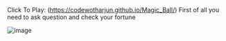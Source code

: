Click To Play: (https://codewotharjun.github.io/Magic_Ball/)
First of all you need to ask question and check your fortune 

![image](https://github.com/user-attachments/assets/36669b31-7411-4f32-96fb-901813ae23a1)
